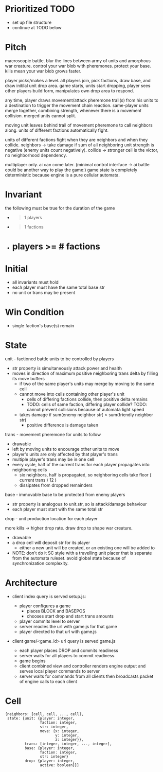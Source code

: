 Prioritized TODO
================

- set up file structure
- continue at TODO below

Pitch
=====

macroscopic battle.  blur the lines between army of units and amorphous war
creature.  control your war blob with pheremones.  protect your base.  kills
mean your war blob grows faster.

player picks/makes a level.  all players join, pick factions, draw base, and
draw initilal unit drop area.  game starts, units start dropping, player
sees other players build form, manipulates own drop area to respond.

any time, player draws movement/attack pheremone trail(s) from his units to a
destination to trigger the movement chain reaction.  same-player units merge
together, combining strength, whenever there is a movement collision.  merged
units cannot split.

moving unit leaves behind trail of movement pheremone to call neighbors along.
units of different factions automatically fight.

units of different factions fight when they are neighbors and when they
collide.  neighbors -> take damage if sum of all neighboring unit strength is
negative (enemy units count negatively).  collide -> stronger cell is the 
victor, no neighborhood dependency.

multiplayer only.  ai can come later.  (minimal control interface -> ai battle
could be another way to play the game:)  game state is completely deterministic
because engine is a pure cellular automata.


Invariant
=========

the following must be true for the duration of the game

- > 1 players
- > 1 factions
- # players >= # factions

Initial
=======

- all invariants must hold
- each player must have the same total base str
- no unit or trans may be present

Win Condition
=============

- single faction's base(s) remain

State
=====

unit - factioned battle units to be controlled by players

- str property is simultaneously attack power and health
- moves in direction of maximum positive neighboring trans delta by filling
  its move buffers
    - if two of the same player's units may merge by moving to the same cell
    - cannot move into cells containing other player's unit
        - cells of differing factions collide, then positive delta remains
        - TODO: cells of same faction, differing player collide?
          TODO: cannot prevent collisions because of automata light speed
    - takes damage if sum(enemy neighbor str) > sum(friendly neighbor str)
        - positive difference is damage taken

trans - movement pheremone for units to follow

- drawable
- left by moving units to encourage other units to move
- player's units are only affected by that player's trans
- multiple player's trans may be in one cell
- every cycle, half of the current trans for each player propagates into 
  neighboring cells
    - six neighbors, half is propagated, so neighboring cells take 
      floor ( current trans / 12 ) 
    - dissipates from dropped remainders

base - immovable base to be protected from enemy players

- str property is analogous to unit.str, so is attack/damage behaviour
- each player must start with the same total str

drop - unit production location for each player

more kills -> higher drop rate. draw drop to shape war creature.

- drawable 
- a drop cell will deposit str for its player
    - either a new unit will be created, or an existing one will be added to
- NOTE: don't do it SC style with a travelling unit placer that is separate
  from the automata ruleset.  avoid global state because of synchronization
  complexity.

Architecture
============

- client index query is served setup.js:
    - player configures a game
        - places BLOCK and BASEPOS
        - chooses start drop and start trans amounts
    - player commits level to server
    - server readies the url with game.js for that game 
    - player directed to that url with game.js

- client game/<game_id> url query is served game.js
    - each player places DROP and commits readiness
    - server waits for all players to commit readiness
    - game begins
    - client combined view and controller renders engine output and serves
      local player commands to server
    - server waits for commands from all clients then broadcasts packet of
      engine calls to each client

Cell
====

    {neighbors: [cell, cell, ..., cell],
     state: {unit: {player: integer,
                    faction: integer,
                    str: integer,
                    move: {x: integer,
                           y: integer,
                           z: integer}},
             trans: [integer, integer, ..., integer],
             base: {player: integer,
                    faction: integer,
                    str: integer}
             drop: {player: integer,
                    active: boolean}}}
